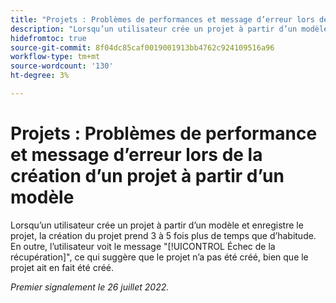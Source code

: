 ```yaml
---
title: "Projets : Problèmes de performances et message d’erreur lors de la création d’un projet à partir d’un modèle."
description: "Lorsqu’un utilisateur crée un projet à partir d’un modèle et enregistre le projet, celui-ci prend 3 à 5 fois plus de temps que d’habitude pour être créé. En outre, l’utilisateur voit le message Échec de récupération, ce qui suggère que le projet n’a pas été créé, bien que le projet ait été effectivement créé."
hidefromtoc: true
source-git-commit: 8f04dc85caf0019001913bb4762c924109516a96
workflow-type: tm+mt
source-wordcount: '130'
ht-degree: 3%

---
```



# Projets : Problèmes de performance et message d’erreur lors de la création d’un projet à partir d’un modèle

Lorsqu’un utilisateur crée un projet à partir d’un modèle et enregistre le projet, la création du projet prend 3 à 5 fois plus de temps que d’habitude. En outre, l’utilisateur voit le message &quot;[!UICONTROL Échec de la récupération]&quot;, ce qui suggère que le projet n’a pas été créé, bien que le projet ait en fait été créé.

_Premier signalement le 26 juillet 2022._

